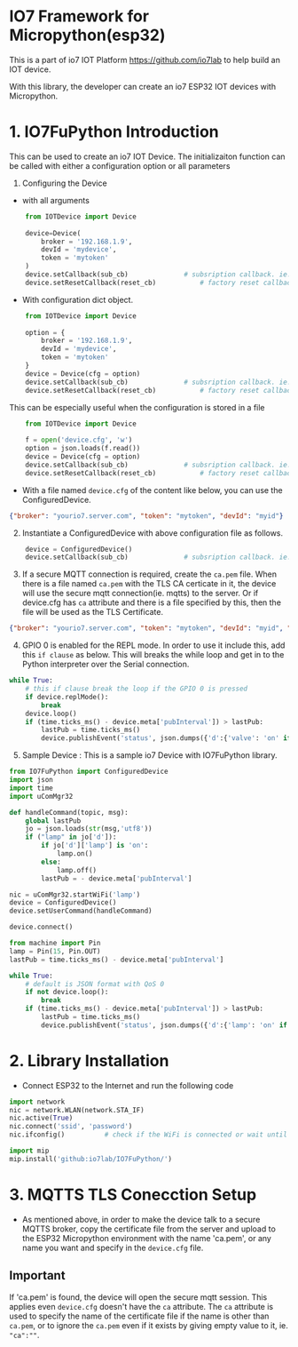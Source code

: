 # IO7 Framework for Micropython(esp32)

This is a part of io7 IOT Platform https://github.com/io7lab to help build an IOT device.

With this library, the developer can create an io7 ESP32 IOT devices with Micropython.

# 1. IO7FuPython Introduction

This can be used to create an io7 IOT Device. The initializaiton function can be called with either a configuration option or all parameters
1. Configuring the Device
* with all arguments 
```python
    from IOTDevice import Device
    
    device=Device(
        broker = '192.168.1.9',
        devId = 'mydevice',
        token = 'mytoken'
    )
    device.setCallback(sub_cb)				# subsription callback. ie. command handler
    device.setResetCallback(reset_cb)			# factory reset callback. it clears 'device.cfg' file.
```
* With configuration dict object.
```python
    from IOTDevice import Device
    
    option = {
        broker = '192.168.1.9',
        devId = 'mydevice',
        token = 'mytoken'
    }
    device = Device(cfg = option)
    device.setCallback(sub_cb)				# subsription callback. ie. command handler
    device.setResetCallback(reset_cb)			# factory reset callback. it clears 'device.cfg' file.
```
This can be especially useful when the configuration is stored in a file
```python
    from IOTDevice import Device
    
    f = open('device.cfg', 'w')
    option = json.loads(f.read())
    device = Device(cfg = option)
    device.setCallback(sub_cb)				# subsription callback. ie. command handler
    device.setResetCallback(reset_cb)			# factory reset callback. it clears 'device.cfg' file.
```
* With a file named `device.cfg` of the content like below, you can use the ConfiguredDevice.
```json
{"broker": "yourio7.server.com", "token": "mytoken", "devId": "myid"}
```
2. Instantiate a ConfiguredDevice with above configuration file as follows.
```python
    device = ConfiguredDevice()
    device.setCallback(sub_cb)				# subsription callback. ie. command handler
```
3. If a secure MQTT connection is required, create the `ca.pem` file. When there is a file named `ca.pem` with the TLS CA certicate in it, the device will use the secure mqtt connection(ie. mqtts) to the server. Or if device.cfg has `ca` attribute and there is a file specified by this, then the file will be used as the TLS Certificate.
```json
{"broker": "yourio7.server.com", "token": "mytoken", "devId": "myid", "ca":"ca.pem"}
```

4. GPIO 0 is enabled for the REPL mode. In order to use it include this, add this `if clause` as below. This will breaks the while loop and get in to the Python interpreter over the Serial connection.

```python
while True:
    # this if clause break the loop if the GPIO 0 is pressed
    if device.replMode():
        break
    device.loop()
    if (time.ticks_ms() - device.meta['pubInterval']) > lastPub:
        lastPub = time.ticks_ms()
        device.publishEvent('status', json.dumps({'d':{'valve': 'on' if led.value() else 'off'}}))
```
5. Sample Device : This is a sample io7 Device with IO7FuPython library. 
```python
from IO7FuPython import ConfiguredDevice
import json
import time
import uComMgr32

def handleCommand(topic, msg):
    global lastPub
    jo = json.loads(str(msg,'utf8'))
    if ("lamp" in jo['d']):
        if jo['d']['lamp'] is 'on':
            lamp.on()
        else:
            lamp.off()
        lastPub = - device.meta['pubInterval']

nic = uComMgr32.startWiFi('lamp')
device = ConfiguredDevice()
device.setUserCommand(handleCommand)

device.connect()

from machine import Pin
lamp = Pin(15, Pin.OUT)
lastPub = time.ticks_ms() - device.meta['pubInterval']

while True:
    # default is JSON format with QoS 0
    if not device.loop():
        break
    if (time.ticks_ms() - device.meta['pubInterval']) > lastPub:
        lastPub = time.ticks_ms()
        device.publishEvent('status', json.dumps({'d':{'lamp': 'on' if lamp.value() else 'off'}}))

```
# 2. Library Installation
* Connect ESP32 to the Internet and run the following code
```python
import network
nic = network.WLAN(network.STA_IF)
nic.active(True)
nic.connect('ssid', 'password')
nic.ifconfig()          # check if the WiFi is connected or wait until connected

import mip
mip.install('github:io7lab/IO7FuPython/')
```

# 3. MQTTS TLS Conecction Setup
* As mentioned above, in order to make the device talk to a secure MQTTS broker, copy the certificate file from the server and upload to the ESP32 Micropython environment with the name 'ca.pem', or any name you want and specify in the `device.cfg` file.

## Important
If 'ca.pem' is found, the device will open the secure mqtt session. This applies even `device.cfg` doesn't have the `ca` attribute. The `ca` attribute is used to specify the name of the certificate file if the name is other than `ca.pem`, or to ignore the `ca.pem` even if it exists by giving empty value to it, ie. `"ca":""`.
